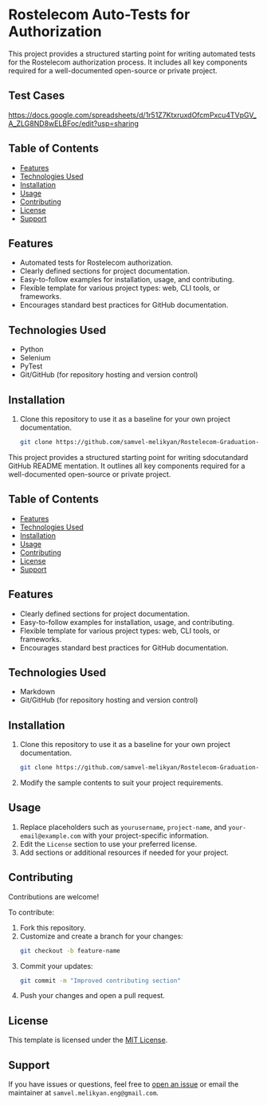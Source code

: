 # Rostelecom Auto-Tests for Authorization

This project provides a structured starting point for writing automated tests for the Rostelecom authorization process. It includes all key components required for a well-documented open-source or private project.
## Test Cases
https://docs.google.com/spreadsheets/d/1r51Z7KtxruxdOfcmPxcu4TVpGV_A_ZLG8ND8wELBFoc/edit?usp=sharing

## Table of Contents

- [Features](#features)
- [Technologies Used](#technologies-used)
- [Installation](#installation)
- [Usage](#usage)
- [Contributing](#contributing)
- [License](#license)
- [Support](#support)

## Features

- Automated tests for Rostelecom authorization.
- Clearly defined sections for project documentation.
- Easy-to-follow examples for installation, usage, and contributing.
- Flexible template for various project types: web, CLI tools, or frameworks.
- Encourages standard best practices for GitHub documentation.

## Technologies Used

- Python
- Selenium
- PyTest
- Git/GitHub (for repository hosting and version control)

## Installation

1. Clone this repository to use it as a baseline for your own project documentation.
   ```bash
   git clone https://github.com/samvel-melikyan/Rostelecom-Graduation-project.git# Rostelecom auto-tests for authorization

This project provides a structured starting point for writing sdocutandard GitHub README mentation. It outlines all key
components required for a well-documented open-source or private project.

## Table of Contents

- [Features](#features)
- [Technologies Used](#technologies-used)
- [Installation](#installation)
- [Usage](#usage)
- [Contributing](#contributing)
- [License](#license)
- [Support](#support)

## Features

- Clearly defined sections for project documentation.
- Easy-to-follow examples for installation, usage, and contributing.
- Flexible template for various project types: web, CLI tools, or frameworks.
- Encourages standard best practices for GitHub documentation.

## Technologies Used

- Markdown
- Git/GitHub (for repository hosting and version control)

## Installation

1. Clone this repository to use it as a baseline for your own project documentation.
   ```bash
   git clone https://github.com/samvel-melikyan/Rostelecom-Graduation-project.git
   ```
2. Modify the sample contents to suit your project requirements.

## Usage

1. Replace placeholders such as `yourusername`, `project-name`, and `your-email@example.com` with your project-specific
   information.
2. Edit the `License` section to use your preferred license.
3. Add sections or additional resources if needed for your project.

## Contributing

Contributions are welcome!

To contribute:

1. Fork this repository.
2. Customize and create a branch for your changes:
   ```bash
   git checkout -b feature-name
   ```
3. Commit your updates:
   ```bash
   git commit -m "Improved contributing section"
   ```
4. Push your changes and open a pull request.

## License

This template is licensed under the [MIT License](https://opensource.org/licenses/MIT).

## Support

If you have issues or questions, feel free to [open an issue](https://github.com/samvel-melikyan/Rostelecom-Graduation-project.git/issues) or
email the maintainer at `samvel.melikyan.eng@gmail.com`.
